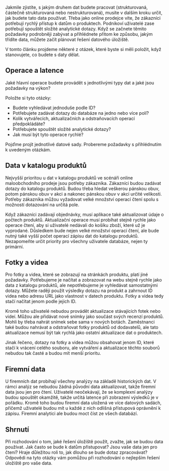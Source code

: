 Jakmile zjistíte, s jakým druhem dat budete pracovat (strukturovaná, částečně strukturovaná nebo nestrukturovaná), musíte v dalším kroku určit, jak budete tato data používat. Třeba jako online prodejce víte, že zákazníci potřebují rychlý přístup k datům o produktech. Podnikoví uživatelé zase potřebují spouštět složité analytické dotazy. Když se začnete těmito požadavky podrobněji zabývat a přihlédnete přitom ke způsobu, jakým třídíte data, můžete začít plánovat řešení datového úložiště.

V tomto článku projdeme některé z otázek, které byste si měli položit, když stanovujete, co budete s daty dělat.

## <a name="operations-and-latency"></a>Operace a latence

Jaké hlavní operace budete provádět s jednotlivými typy dat a jaké jsou požadavky na výkon?

Položte si tyto otázky:

* Budete vyhledávat jednoduše podle ID?
* Potřebujete zadávat dotazy do databáze na jedno nebo více polí?
* Kolik vytvářecích, aktualizačních a odstraňovacích operací předpokládáte?
* Potřebujete spouštět složité analytické dotazy?
* Jak musí být tyto operace rychlé?

Pojďme projít jednotlivé datové sady. Probereme požadavky s přihlédnutím k uvedeným otázkám.

## <a name="product-catalog-data"></a>Data v katalogu produktů

Nejvyšší prioritou u dat v katalogu produktů ve scénáři online maloobchodního prodeje jsou potřeby zákazníka. Zákazníci budou zadávat dotazy do katalogu produktů. Budou třeba hledat veškerou pánskou obuv, potom pánskou obuv v akci a nakonec pánskou obuv v akci určité velikosti. Potřeby zákazníka můžou vyžadovat velké množství operací čtení spolu s možností dotazování na určitá pole.

Když zákazníci zadávají objednávky, musí aplikace také aktualizovat údaje o počtech produktů. Aktualizační operace musí probíhat stejně rychle jako operace čtení, aby si uživatelé nedávali do košíku zboží, které už je vyprodané. Důsledkem bude nejen velké množství operací čtení, ale bude nutný také vyšší počet operací zápisu dat do katalogu produktů. Nezapomeňte určit priority pro všechny uživatele databáze, nejen ty primární.

## <a name="photos-and-videos"></a>Fotky a videa

Pro fotky a videa, které se zobrazují na stránkách produktu, platí jiné požadavky. Potřebujeme je načítat a zobrazovat na webu stejně rychle jako data z katalogu produktů, ale nepotřebujeme je vyhledávat samostatnými dotazy. Můžete raději použít výsledky dotazu na produkt a zahrnout ID videa nebo adresu URL jako vlastnost v datech produktu. Fotky a videa tedy stačí načítat jenom podle jejich ID.

Kromě toho uživatelé nebudou provádět aktualizace stávajících fotek nebo videí. Můžou ale přidávat nové snímky jako součást svých recenzí produktů. Mohli by třeba nahrát snímek sebe sama v nových botách. Zaměstnanci také budou nahrávat a odstraňovat fotky produktů od dodavatelů, ale tato aktualizace nemusí být tak rychlá jako ostatní aktualizace dat o produktech. 

Jinak řečeno, dotazy na fotky a videa můžou obsahovat jenom ID, které stačí k vrácení celého souboru, ale vytváření a aktualizace těchto souborů nebudou tak časté a budou mít menší prioritu.  

## <a name="business-data"></a>Firemní data

U firemních dat probíhají všechny analýzy na základě historických dat. V rámci analýz se nebudou žádná původní data aktualizovat, takže firemní data jsou jen pro čtení. Uživatelé neočekávají, že se komplexní analýzy budou spouštět okamžitě, takže určitá latence při zobrazení výsledků je v pořádku. Kromě toho budou firemní data uložená ve více datových sadách, přičemž uživatelé budou mít u každé z nich odlišná přístupová oprávnění k zápisu. Firemní analytici ale budou moct číst ze všech databází.

## <a name="summary"></a>Shrnutí

Při rozhodování o tom, jaké řešení úložiště použít, zvažte, jak se budou data používat. Jak často se bude k datům přistupovat? Jsou vaše data jen pro čtení? Hraje důležitou roli to, jak dlouho se bude dotaz zpracovávat? Odpovědi na tyto otázky vám pomůžou při rozhodování o nejlepším řešení úložiště pro vaše data.